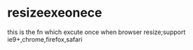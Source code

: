 # resizeexeonece
this is the fn which excute once when browser resize;support ie9+,chrome,firefox,safari
